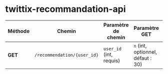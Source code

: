 # twittix-recommandation-api

| Méthode | Chemin                      | Paramètre de chemin     | Paramètre GET                     | Réponse                                 | Code     |
| ------- | --------------------------- | ----------------------- | --------------------------------- |-----------------------------------------| -------- |
| **GET** | `/recommendation/{user_id}` | `user_id` (int, requis) | `n` (int, optionnel, défaut : 30) | Liste JSON des ID des posts recommandés | `200 OK` |
